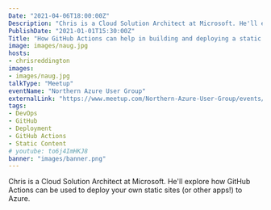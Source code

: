```yaml
---
Date: "2021-04-06T18:00:00Z"
Description: "Chris is a Cloud Solution Architect at Microsoft. He'll explore how GitHub Actions can be used to deploy your own static sites (or other apps!) to Azure."
PublishDate: "2021-01-01T15:30:00Z"
Title: "How GitHub Actions can help in building and deploying a static website and more"
image: images/naug.jpg
hosts:
- chrisreddington
images:
- images/naug.jpg
talkType: "Meetup"
eventName: "Northern Azure User Group"
externalLink: "https://www.meetup.com/Northern-Azure-User-Group/events/276192486/"
tags:
- DevOps
- GitHub
- Deployment
- GitHub Actions
- Static Content
# youtube: to6j4ImHKJ8
banner: "images/banner.png"
---
```

Chris is a Cloud Solution Architect at Microsoft. He'll explore how GitHub Actions can be used to deploy your own static sites (or other apps!) to Azure.